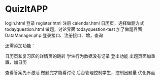 # QuizItAPP
login.html 登录
register.html 注册
calendar.html 日历页，选择做题方式
todayquestion.html 做题，讨论界面
todayquestion-test 加了做题界面
DataManager.php 登录接口、注册接口、增，查询

还需添加功能：


日历页和复习区的详情页的跳转
学生行为数据没有记录
登出功能
出题页面加重置，加日历

查看答案先不激活
做题完才能看讨论
后台管理控制学生，控制出题量
优化界面


